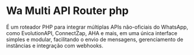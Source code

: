 # Wa Multi API Router php
É um roteador PHP para integrar múltiplas APIs não-oficiais do WhatsApp, como EvolutionAPI, ConnectZap, AHA e mais, em uma única interface simples e modular, facilitando o envio de mensagens, gerenciamento de instâncias e integração com webhooks.
